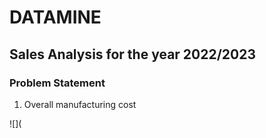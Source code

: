 # DATAMINE
## Sales Analysis for the year 2022/2023
### Problem Statement
1. Overall manufacturing cost

![](
